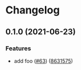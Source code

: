 # Changelog

## 0.1.0 (2021-06-23)


### Features

* add foo ([#63](https://www.github.com/noslouch/workflow-debug/issues/63)) ([8631575](https://www.github.com/noslouch/workflow-debug/commit/863157563450985a0c0c8c2c34c5b1706e21db31))
